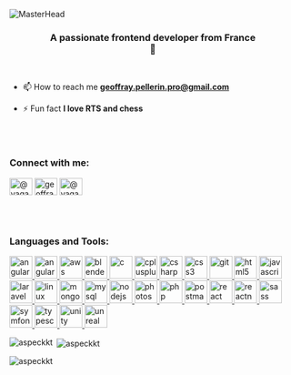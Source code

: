 ![MasterHead](https://cdn.dribbble.com/users/1292677/screenshots/6139167/media/fcf7fd0c619bb87706533079240915f3.gif )
<h3 align="center">A passionate frontend developer from France <br>
👋</h3>

<br>

- 📫 How to reach me **geoffray.pellerin.pro@gmail.com**

- ⚡ Fun fact **I love RTS and chess**
<br>
<br>
<h3 align="left">Connect with me:</h3>
<p align="left">
<a href="https://twitter.com/@vagabond93250" target="blank"><img align="center" src="https://web.archive.org/web/20230101130849/https://raw.githubusercontent.com/rahuldkjain/github-profile-readme-generator/master/src/images/icons/Social/twitter.svg" alt="@vagabond93250" height="30" width="40" /></a>
<a href="https://linkedin.com/in/geoffray-pellerin/" target="blank"><img align="center" src="https://web.archive.org/web/20230101130849/https://raw.githubusercontent.com/rahuldkjain/github-profile-readme-generator/master/src/images/icons/Social/linked-in-alt.svg" alt="geoffray-pellerin" height="30" width="40" /></a>
<a href="https://instagram.com/vagabond.cdb" target="blank"><img align="center" src="https://web.archive.org/web/20230101130849/https://raw.githubusercontent.com/rahuldkjain/github-profile-readme-generator/master/src/images/icons/Social/instagram.svg" alt="@vagabond.cdb" height="30" width="40" /></a>
</p>
<br>
<br>
<h3 align="left">Languages and Tools:</h3>
<p align="left"> <a href="https://web.archive.org/web/20230101130849/https://angular.io" target="_blank" rel="noreferrer"> <img src="https://web.archive.org/web/20230101130849/https://angular.io/assets/images/logos/angular/angular.svg" alt="angular" width="40" height="40"/> </a> <a href="https://web.archive.org/web/20230101130849/https://angular.io" target="_blank" rel="noreferrer"> <img src="https://web.archive.org/web/20230101130849/https://raw.githubusercontent.com/devicons/devicon/master/icons/angularjs/angularjs-original-wordmark.svg" alt="angularjs" width="40" height="40"/> </a> <a href="https://web.archive.org/web/20230101130849/https://aws.amazon.com" target="_blank" rel="noreferrer"> <img src="https://web.archive.org/web/20230101130849/https://raw.githubusercontent.com/devicons/devicon/master/icons/amazonwebservices/amazonwebservices-original-wordmark.svg" alt="aws" width="40" height="40"/> </a> <a href="https://web.archive.org/web/20230101130849/https://www.blender.org/" target="_blank" rel="noreferrer"> <img src="https://web.archive.org/web/20230101130849/https://download.blender.org/branding/community/blender_community_badge_white.svg" alt="blender" width="40" height="40"/> </a> <a href="https://web.archive.org/web/20230101130849/https://www.cprogramming.com/" target="_blank" rel="noreferrer"> <img src="https://web.archive.org/web/20230101130849/https://raw.githubusercontent.com/devicons/devicon/master/icons/c/c-original.svg" alt="c" width="40" height="40"/> </a> <a href="https://web.archive.org/web/20230101130849/https://www.w3schools.com/cpp/" target="_blank" rel="noreferrer"> <img src="https://web.archive.org/web/20230101130849/https://raw.githubusercontent.com/devicons/devicon/master/icons/cplusplus/cplusplus-original.svg" alt="cplusplus" width="40" height="40"/> </a> <a href="https://web.archive.org/web/20230101130849/https://www.w3schools.com/cs/" target="_blank" rel="noreferrer"> <img src="https://web.archive.org/web/20230101130849/https://raw.githubusercontent.com/devicons/devicon/master/icons/csharp/csharp-original.svg" alt="csharp" width="40" height="40"/> </a> <a href="https://web.archive.org/web/20230101130849/https://www.w3schools.com/css/" target="_blank" rel="noreferrer"> <img src="https://web.archive.org/web/20230101130849/https://raw.githubusercontent.com/devicons/devicon/master/icons/css3/css3-original-wordmark.svg" alt="css3" width="40" height="40"/> </a> <a href="https://web.archive.org/web/20230101130849/https://git-scm.com/" target="_blank" rel="noreferrer"> <img src="https://web.archive.org/web/20230101130849/https://www.vectorlogo.zone/logos/git-scm/git-scm-icon.svg" alt="git" width="40" height="40"/> </a> <a href="https://web.archive.org/web/20230101130849/https://www.w3.org/html/" target="_blank" rel="noreferrer"> <img src="https://web.archive.org/web/20230101130849/https://raw.githubusercontent.com/devicons/devicon/master/icons/html5/html5-original-wordmark.svg" alt="html5" width="40" height="40"/> </a> <a href="https://web.archive.org/web/20230101130849/https://developer.mozilla.org/en-US/docs/Web/JavaScript" target="_blank" rel="noreferrer"> <img src="https://web.archive.org/web/20230101130849/https://raw.githubusercontent.com/devicons/devicon/master/icons/javascript/javascript-original.svg" alt="javascript" width="40" height="40"/> </a> <a href="https://web.archive.org/web/20230101130849/https://laravel.com/" target="_blank" rel="noreferrer"> <img src="https://web.archive.org/web/20230101130849/https://raw.githubusercontent.com/devicons/devicon/master/icons/laravel/laravel-plain-wordmark.svg" alt="laravel" width="40" height="40"/> </a> <a href="https://web.archive.org/web/20230101130849/https://www.linux.org/" target="_blank" rel="noreferrer"> <img src="https://web.archive.org/web/20230101130849/https://raw.githubusercontent.com/devicons/devicon/master/icons/linux/linux-original.svg" alt="linux" width="40" height="40"/> </a> <a href="https://web.archive.org/web/20230101130849/https://www.mongodb.com/" target="_blank" rel="noreferrer"> <img src="https://web.archive.org/web/20230101130849/https://raw.githubusercontent.com/devicons/devicon/master/icons/mongodb/mongodb-original-wordmark.svg" alt="mongodb" width="40" height="40"/> </a> <a href="https://web.archive.org/web/20230101130849/https://www.mysql.com/" target="_blank" rel="noreferrer"> <img src="https://web.archive.org/web/20230101130849/https://raw.githubusercontent.com/devicons/devicon/master/icons/mysql/mysql-original-wordmark.svg" alt="mysql" width="40" height="40"/> </a> <a href="https://web.archive.org/web/20230101130849/https://nodejs.org" target="_blank" rel="noreferrer"> <img src="https://web.archive.org/web/20230101130849/https://raw.githubusercontent.com/devicons/devicon/master/icons/nodejs/nodejs-original-wordmark.svg" alt="nodejs" width="40" height="40"/> </a> <a href="https://web.archive.org/web/20230101130849/https://www.photoshop.com/en" target="_blank" rel="noreferrer"> <img src="https://web.archive.org/web/20230101130849/https://raw.githubusercontent.com/devicons/devicon/master/icons/photoshop/photoshop-line.svg" alt="photoshop" width="40" height="40"/> </a> <a href="https://web.archive.org/web/20230101130849/https://www.php.net" target="_blank" rel="noreferrer"> <img src="https://web.archive.org/web/20230101130849/https://raw.githubusercontent.com/devicons/devicon/master/icons/php/php-original.svg" alt="php" width="40" height="40"/> </a> <a href="https://web.archive.org/web/20230101130849/https://postman.com" target="_blank" rel="noreferrer"> <img src="https://web.archive.org/web/20230101130849/https://www.vectorlogo.zone/logos/getpostman/getpostman-icon.svg" alt="postman" width="40" height="40"/> </a> <a href="https://web.archive.org/web/20230101130849/https://reactjs.org/" target="_blank" rel="noreferrer"> <img src="https://web.archive.org/web/20230101130849/https://raw.githubusercontent.com/devicons/devicon/master/icons/react/react-original-wordmark.svg" alt="react" width="40" height="40"/> </a> <a href="https://web.archive.org/web/20230101130849/https://reactnative.dev/" target="_blank" rel="noreferrer"> <img src="https://web.archive.org/web/20230101130849/https://reactnative.dev/img/header_logo.svg" alt="reactnative" width="40" height="40"/> </a> <a href="https://web.archive.org/web/20230101130849/https://sass-lang.com" target="_blank" rel="noreferrer"> <img src="https://web.archive.org/web/20230101130849/https://raw.githubusercontent.com/devicons/devicon/master/icons/sass/sass-original.svg" alt="sass" width="40" height="40"/> </a> <a href="https://web.archive.org/web/20230101130849/https://symfony.com" target="_blank" rel="noreferrer"> <img src="https://web.archive.org/web/20230101130849/https://symfony.com/logos/symfony_black_03.svg" alt="symfony" width="40" height="40"/> </a> <a href="https://web.archive.org/web/20230101130849/https://www.typescriptlang.org/" target="_blank" rel="noreferrer"> <img src="https://web.archive.org/web/20230101130849/https://raw.githubusercontent.com/devicons/devicon/master/icons/typescript/typescript-original.svg" alt="typescript" width="40" height="40"/> </a> <a href="https://web.archive.org/web/20230101130849/https://unity.com/" target="_blank" rel="noreferrer"> <img src="https://web.archive.org/web/20230101130849/https://www.vectorlogo.zone/logos/unity3d/unity3d-icon.svg" alt="unity" width="40" height="40"/> </a> <a href="https://web.archive.org/web/20230101130849/https://unrealengine.com/" target="_blank" rel="noreferrer"> <img src="https://web.archive.org/web/20230101130849/https://raw.githubusercontent.com/kenangundogan/fontisto/036b7eca71aab1bef8e6a0518f7329f13ed62f6b/icons/svg/brand/unreal-engine.svg" alt="unreal" width="40" height="40"/> </a> </p>
<p><img align="left" src="https://github-readme-stats.vercel.app/api/top-langs?username=aspeckkt&show_icons=true&locale=en&layout=compact" alt="aspeckkt" /></p>
<p>&nbsp;<img align="center" src="https://github-readme-stats.vercel.app/api?username=aspeckkt&show_icons=true&locale=en" alt="aspeckkt" /></p>
<p><img align="center" src="https://github-readme-streak-stats.herokuapp.com/?user=aspeckkt&" alt="aspeckkt" /></p>
